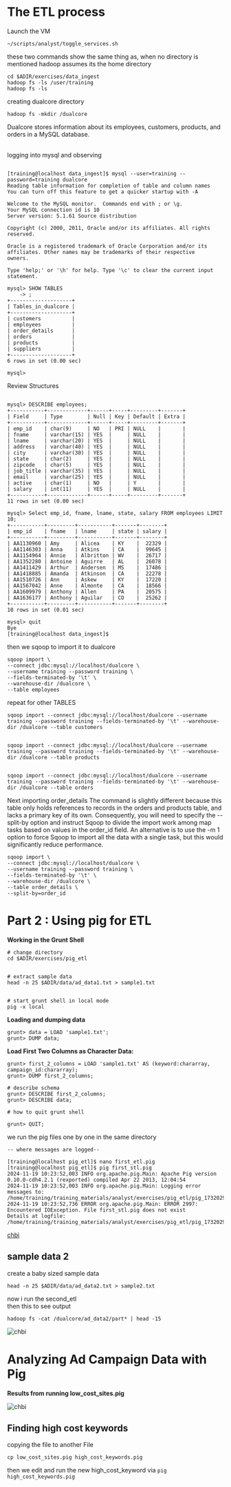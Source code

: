 # The ETL process

Launch the VM
```
~/scripts/analyst/toggle_services.sh
```

these two commands show the same thing as, when no directory is mentioned hadoop 
assumes its the home directory
```
cd $ADIR/exercises/data_ingest
hadoop fs -ls /user/training
hadoop fs -ls
```

creating dualcore directory
```
hadoop fs -mkdir /dualcore
```
Dualcore stores information about its employees, customers, products, and orders
in a MySQL database.

<br>
logging into mysql and observing

```

[training@localhost data_ingest]$ mysql --user=training --password=training dualcore
Reading table information for completion of table and column names
You can turn off this feature to get a quicker startup with -A

Welcome to the MySQL monitor.  Commands end with ; or \g.
Your MySQL connection id is 10
Server version: 5.1.61 Source distribution

Copyright (c) 2000, 2011, Oracle and/or its affiliates. All rights reserved.

Oracle is a registered trademark of Oracle Corporation and/or its
affiliates. Other names may be trademarks of their respective
owners.

Type 'help;' or '\h' for help. Type '\c' to clear the current input statement.

mysql> SHOW TABLES
    -> ;
+--------------------+
| Tables_in_dualcore |
+--------------------+
| customers          |
| employees          |
| order_details      |
| orders             |
| products           |
| suppliers          |
+--------------------+
6 rows in set (0.00 sec)

mysql> 

```

Review Structures

```

mysql> DESCRIBE employees;
+-----------+-------------+------+-----+---------+-------+
| Field     | Type        | Null | Key | Default | Extra |
+-----------+-------------+------+-----+---------+-------+
| emp_id    | char(9)     | NO   | PRI | NULL    |       |
| fname     | varchar(15) | YES  |     | NULL    |       |
| lname     | varchar(20) | YES  |     | NULL    |       |
| address   | varchar(40) | YES  |     | NULL    |       |
| city      | varchar(30) | YES  |     | NULL    |       |
| state     | char(2)     | YES  |     | NULL    |       |
| zipcode   | char(5)     | YES  |     | NULL    |       |
| job_title | varchar(35) | YES  |     | NULL    |       |
| email     | varchar(25) | YES  |     | NULL    |       |
| active    | char(1)     | NO   |     | Y       |       |
| salary    | int(11)     | YES  |     | NULL    |       |
+-----------+-------------+------+-----+---------+-------+
11 rows in set (0.00 sec)

mysql> Select emp_id, fname, lname, state, salary FROM employees LIMIT 10;
+-----------+---------+-----------+-------+--------+
| emp_id    | fname   | lname     | state | salary |
+-----------+---------+-----------+-------+--------+
| AA1130960 | Amy     | Alicea    | KY    |  22329 |
| AA1146303 | Anna    | Atkins    | CA    |  99645 |
| AA1154964 | Annie   | Albritton | WV    |  26717 |
| AA1352280 | Antoine | Aguirre   | AL    |  26078 |
| AA1411429 | Arthur  | Andersen  | MS    |  17486 |
| AA1418885 | Amanda  | Atkinson  | CA    |  22278 |
| AA1510726 | Ann     | Askew     | KY    |  17220 |
| AA1567042 | Anne    | Almonte   | CA    |  18566 |
| AA1609979 | Anthony | Allen     | PA    |  20575 |
| AA1636177 | Anthony | Aguilar   | CO    |  25262 |
+-----------+---------+-----------+-------+--------+
10 rows in set (0.01 sec)

mysql> quit
Bye
[training@localhost data_ingest]$ 

```

then we sqoop to import it to dualcore

```
sqoop import \
--connect jdbc:mysql://localhost/dualcore \
--username training --password training \
--fields-terminated-by '\t' \
--warehouse-dir /dualcore \
--table employees

```

repeat for other TABLES
```
sqoop import --connect jdbc:mysql://localhost/dualcore --username training --password training --fields-terminated-by '\t' --warehouse-dir /dualcore --table customers


sqoop import --connect jdbc:mysql://localhost/dualcore --username training --password training --fields-terminated-by '\t' --warehouse-dir /dualcore --table products


sqoop import --connect jdbc:mysql://localhost/dualcore --username training --password training --fields-terminated-by '\t' --warehouse-dir /dualcore --table orders

```

Next importing order_details
The command is
slightly different because this table only holds references to records in the
orders and products table, and lacks a primary key of its own. Consequently,
you will need to specify the --split-by option and instruct Sqoop to divide
the import work among map tasks based on values in the order_id field. An
alternative is to use the -m 1 option to force Sqoop to import all the data with a
single task, but this would significantly reduce performance.

```
sqoop import \
--connect jdbc:mysql://localhost/dualcore \
--username training --password training \
--fields-terminated-by '\t' \
--warehouse-dir /dualcore \
--table order_details \
--split-by=order_id
```

# Part 2 : Using pig for ETL 

**Working in the Grunt Shell**
```
# change directory
cd $ADIR/exercises/pig_etl


# extract sample data
head -n 25 $ADIR/data/ad_data1.txt > sample1.txt


# start grunt shell in local mode
pig -x local

```

**Loading and dumping data**
```
grunt> data = LOAD 'sample1.txt';  
grunt> DUMP data;

```

**Load First Two Columns as Character Data:**
```
grunt> first_2_columns = LOAD 'sample1.txt' AS (keyword:chararray, campaign_id:chararray);  
grunt> DUMP first_2_columns;

# describe schema
grunt> DESCRIBE first_2_columns;
grunt> DESCRIBE data;

# how to quit grunt shell

grunt> QUIT;

```

we run the pig files one by one in the same directory


```
-- where messages are logged--

[training@localhost pig_etl]$ nano first_etl.pig
[training@localhost pig_etl]$ pig first_stl.pig
2024-11-19 10:23:52,003 INFO org.apache.pig.Main: Apache Pig version 0.10.0-cdh4.2.1 (rexported) compiled Apr 22 2013, 12:04:54
2024-11-19 10:23:52,003 INFO org.apache.pig.Main: Logging error messages to: /home/training/training_materials/analyst/exercises/pig_etl/pig_1732029832001.log
2024-11-19 10:23:52,736 ERROR org.apache.pig.Main: ERROR 2997: Encountered IOException. File first_stl.pig does not exist
Details at logfile: /home/training/training_materials/analyst/exercises/pig_etl/pig_1732029832001.log

```

[chbi](etl1.png)


## sample data 2
create a baby sized sample data 

```
head -n 25 $ADIR/data/ad_data2.txt > sample2.txt

```

now i run the second_etl<br>
then this to see output

```
hadoop fs -cat /dualcore/ad_data2/part* | head -15
```


![chbi](etl2.png)

# Analyzing Ad Campaign Data with Pig
**Results from running low_cost_sites.pig**


![chbi](etl3.png)

## Finding high cost keywords

copying the file to another File

```
cp low_cost_sites.pig high_cost_keywords.pig
```

then we edit and run the new high_cost_keyword via `pig high_cost_keywords.pig`
